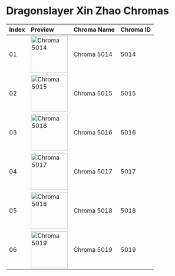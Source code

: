 # Dragonslayer Xin Zhao Chromas

| Index | Preview | Chroma Name | Chroma ID |
|:---|:---|:---|:---|
| 01 | <img src='https://raw.communitydragon.org/latest/plugins/rcp-be-lol-game-data/global/default/v1/champion-chroma-images/5/5014.png' alt='Chroma 5014' width='100'> | Chroma 5014 | 5014 |
| 02 | <img src='https://raw.communitydragon.org/latest/plugins/rcp-be-lol-game-data/global/default/v1/champion-chroma-images/5/5015.png' alt='Chroma 5015' width='100'> | Chroma 5015 | 5015 |
| 03 | <img src='https://raw.communitydragon.org/latest/plugins/rcp-be-lol-game-data/global/default/v1/champion-chroma-images/5/5016.png' alt='Chroma 5016' width='100'> | Chroma 5016 | 5016 |
| 04 | <img src='https://raw.communitydragon.org/latest/plugins/rcp-be-lol-game-data/global/default/v1/champion-chroma-images/5/5017.png' alt='Chroma 5017' width='100'> | Chroma 5017 | 5017 |
| 05 | <img src='https://raw.communitydragon.org/latest/plugins/rcp-be-lol-game-data/global/default/v1/champion-chroma-images/5/5018.png' alt='Chroma 5018' width='100'> | Chroma 5018 | 5018 |
| 06 | <img src='https://raw.communitydragon.org/latest/plugins/rcp-be-lol-game-data/global/default/v1/champion-chroma-images/5/5019.png' alt='Chroma 5019' width='100'> | Chroma 5019 | 5019 |
